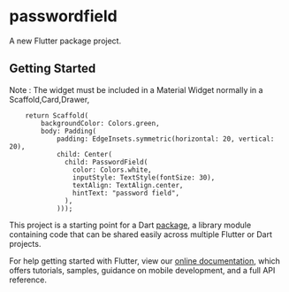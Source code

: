 # passwordfield

A new Flutter package project.

## Getting Started
Note : The widget must be included in a Material Widget normally in a Scaffold,Card,Drawer,
```
    return Scaffold(
        backgroundColor: Colors.green,
        body: Padding(
            padding: EdgeInsets.symmetric(horizontal: 20, vertical: 20),
            child: Center(
              child: PasswordField(
                color: Colors.white,
                inputStyle: TextStyle(fontSize: 30),
                textAlign: TextAlign.center,
                hintText: "password field",
              ),
            )));
```
This project is a starting point for a Dart
[package](https://flutter.dev/developing-packages/),
a library module containing code that can be shared easily across
multiple Flutter or Dart projects.

For help getting started with Flutter, view our 
[online documentation](https://flutter.dev/docs), which offers tutorials, 
samples, guidance on mobile development, and a full API reference.
